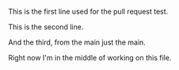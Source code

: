 This is the first line used for the pull request test.

This is the second line.

And the third, from the main just the main.

Right now I'm in the middle of working on this file.